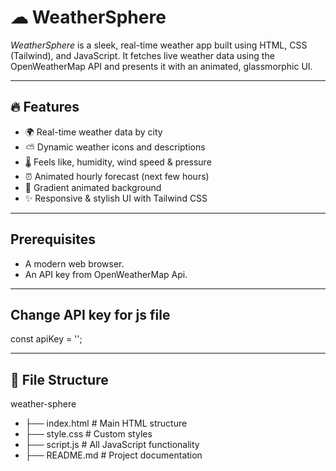 # ☁ WeatherSphere

*WeatherSphere* is a sleek, real-time weather app built using HTML, CSS (Tailwind), and JavaScript. It fetches live weather data using the OpenWeatherMap API and presents it with an animated, glassmorphic UI.

---

## 🔥 Features

- 🌍 Real-time weather data by city
- ⛅ Dynamic weather icons and descriptions
- 🌡 Feels like, humidity, wind speed & pressure
- ⏰ Animated hourly forecast (next few hours)
- 🎨 Gradient animated background
- ✨ Responsive & stylish UI with Tailwind CSS

---

## Prerequisites
- A modern web browser.
- An API key from OpenWeatherMap Api.

---

## Change API key for js file
const apiKey = '';

---

## 📁 File Structure

weather-sphere
- ├── index.html          # Main HTML structure
- ├── style.css           # Custom styles 
- ├── script.js           # All JavaScript functionality
- ├── README.md           # Project documentation
